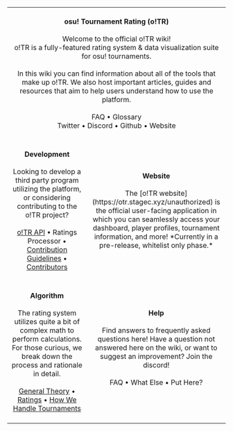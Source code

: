 <table>
  <tr align="center">
    <td align="center" colspan=2 width="800">
      </br>
      <b>osu! Tournament Rating (o!TR)</b></br></br>
      Welcome to the official o!TR wiki!</br>
      o!TR is a fully-featured rating system & data visualization suite for osu! tournaments.</br></br>
      In this wiki you can find information about all of the tools that make up o!TR. We also host important articles, guides and resources that aim to help users understand how to use the platform.</br></br>
      FAQ • Glossary</br>
      Twitter • Discord • Github • Website
      </br></br>
    </td>
  </tr>
  <tr>
    <td align="center" width="400">
      </br>
      <b>Development</b></br></br>
      Looking to develop a third party program utilizing the platform, or considering contributing to the o!TR project?</br></br>
      <a href=api/README.md>o!TR API</a> • 
      <a>Ratings Processor</a> • 
      <a href=contribution/README.md>Contribution Guidelines</a> • 
      <a href=contribution/contributors/en.md>Contributors</a>
      </br></br>
    </td>
    <td align="center" width="400">
      </br><b>Website</b></br></br>
      The [o!TR website](https://otr.stagec.xyz/unauthorized) is the official user-facing application in which you can seamlessly access your dashboard, player profiles, tournament information, and more! *Currently in a pre-release, whitelist only phase.*
      </br></br>
    </td>
  </tr>
  <tr>
    <td align="center" width="400">
      </br>
      <b>Algorithm</b></br></br>
      The rating system utilizes quite a bit of complex math to perform calculations. For those curious, we break down the process and rationale in detail.</br></br>
      <a href=algorithm/README.md>General Theory</a> • 
      <a href=algorithm/ratings.md>Ratings</a> • 
      <a href=algorithm/tournaments.md>How We Handle Tournaments</a>
      </br></br>
    </td>
    <td align="center" width="400">
      </br><b>Help</b></br></br>
      Find answers to frequently asked questions here! Have a question not answered here on the wiki, or want to suggest an improvement? Join the discord!</br></br>
      <a>FAQ</a> • 
      <a>What Else</a> • 
      <a>Put Here?</a>
      </br></br></br>
    </td>
  </tr>
</table>